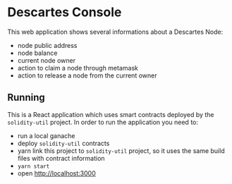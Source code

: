 # Descartes Console

This web application shows several informations about a Descartes Node:

- node public address
- node balance
- current node owner
- action to claim a node through metamask
- action to release a node from the current owner

## Running

This is a React application which uses smart contracts deployed by the `solidity-util` project.
In order to run the application you need to:

- run a local ganache
- deploy `solidity-util` contracts
- yarn link this project to `solidity-util` project, so it uses the same build files with contract information
- `yarn start`
- open [http://localhost:3000](http://localhost:3000)

